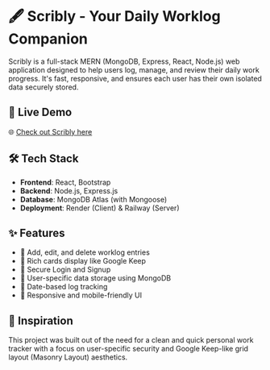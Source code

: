 # 🖋️ Scribly - Your Daily Worklog Companion

Scribly is a full-stack MERN (MongoDB, Express, React, Node.js) web application designed to help users log, manage, and review their daily work progress. It's fast, responsive, and ensures each user has their own isolated data securely stored.

## 🚀 Live Demo

🌐 [Check out Scribly here](https://worklog-1urf.onrender.com)


## 🛠️ Tech Stack

- **Frontend**: React, Bootstrap
- **Backend**: Node.js, Express.js
- **Database**: MongoDB Atlas (with Mongoose)
- **Deployment**: Render (Client) & Railway (Server)


## ✨ Features

- 📝 Add, edit, and delete worklog entries
- 🧾 Rich cards display like Google Keep
- 🔐 Secure Login and Signup
- 🎯 User-specific data storage using MongoDB
- 📅 Date-based log tracking
- 🎯 Responsive and mobile-friendly UI


## 🧠 Inspiration

This project was built out of the need for a clean and quick personal work tracker with a focus on user-specific security and Google Keep-like grid layout (Masonry Layout) aesthetics.
